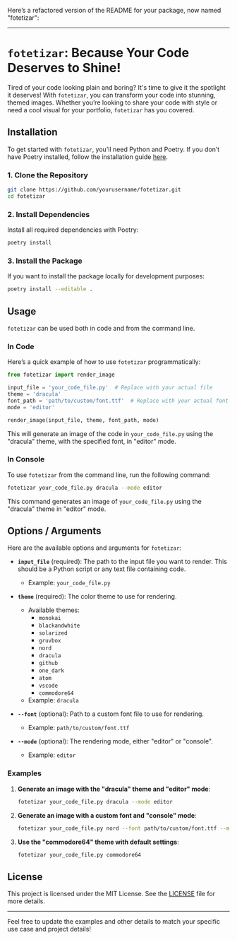Here’s a refactored version of the README for your package, now named "fotetizar":

---

# `fotetizar`: Because Your Code Deserves to Shine!

Tired of your code looking plain and boring? It's time to give it the spotlight it deserves! With `fotetizar`, you can transform your code into stunning, themed images. Whether you’re looking to share your code with style or need a cool visual for your portfolio, `fotetizar` has you covered.

## Installation

To get started with `fotetizar`, you'll need Python and Poetry. If you don’t have Poetry installed, follow the installation guide [here](https://python-poetry.org/docs/#installation).

### 1. **Clone the Repository**

   ```bash
   git clone https://github.com/yourusername/fotetizar.git
   cd fotetizar
   ```

### 2. **Install Dependencies**

   Install all required dependencies with Poetry:

   ```bash
   poetry install
   ```

### 3. **Install the Package**

   If you want to install the package locally for development purposes:

   ```bash
   poetry install --editable .
   ```

## Usage

`fotetizar` can be used both in code and from the command line.

### In Code

Here’s a quick example of how to use `fotetizar` programmatically:

```python
from fotetizar import render_image

input_file = 'your_code_file.py'  # Replace with your actual file
theme = 'dracula'
font_path = 'path/to/custom/font.ttf'  # Replace with your actual font path
mode = 'editor'

render_image(input_file, theme, font_path, mode)
```

This will generate an image of the code in `your_code_file.py` using the "dracula" theme, with the specified font, in "editor" mode.

### In Console

To use `fotetizar` from the command line, run the following command:

```bash
fotetizar your_code_file.py dracula --mode editor
```

This command generates an image of `your_code_file.py` using the "dracula" theme in "editor" mode.

## Options / Arguments

Here are the available options and arguments for `fotetizar`:

- **`input_file`** (required): The path to the input file you want to render. This should be a Python script or any text file containing code.
  - Example: `your_code_file.py`

- **`theme`** (required): The color theme to use for rendering.
  - Available themes:
    - `monokai`
    - `blackandwhite`
    - `solarized`
    - `gruvbox`
    - `nord`
    - `dracula`
    - `github`
    - `one_dark`
    - `atom`
    - `vscode`
    - `commodore64`
  - Example: `dracula`

- **`--font`** (optional): Path to a custom font file to use for rendering.
  - Example: `path/to/custom/font.ttf`

- **`--mode`** (optional): The rendering mode, either "editor" or "console".
  - Example: `editor`

### Examples

1. **Generate an image with the "dracula" theme and "editor" mode**:

   ```bash
   fotetizar your_code_file.py dracula --mode editor
   ```

2. **Generate an image with a custom font and "console" mode**:

   ```bash
   fotetizar your_code_file.py nord --font path/to/custom/font.ttf --mode console
   ```

3. **Use the "commodore64" theme with default settings**:

   ```bash
   fotetizar your_code_file.py commodore64
   ```

## License

This project is licensed under the MIT License. See the [LICENSE](LICENSE) file for more details.

---

Feel free to update the examples and other details to match your specific use case and project details!
